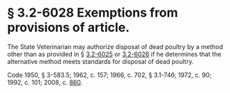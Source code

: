 # § 3.2-6028 Exemptions from provisions of article.

<p>The State Veterinarian may authorize disposal of dead poultry by a method other than as provided in § <a href='http://law.lis.virginia.gov/vacode/3.2-6025/'>3.2-6025</a> or <a href='http://law.lis.virginia.gov/vacode/3.2-6026/'>3.2-6026</a> if he determines that the alternative method meets standards for disposal of dead poultry.</p><p>Code 1950, § 3-583.5; 1962, c. 157; 1966, c. 702, § 3.1-746; 1972, c. 90; 1992, c. 101; 2008, c. <a href='http://lis.virginia.gov/cgi-bin/legp604.exe?081+ful+CHAP0860'>860</a>.</p>